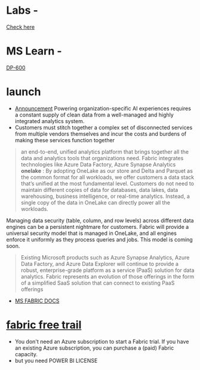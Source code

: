 # Labs - 
[Check here](https://microsoftlearning.github.io/mslearn-fabric/)

# MS Learn -
[DP-600](https://learn.microsoft.com/en-us/credentials/certifications/exams/dp-600/)

# launch 
- [Announcement](https://azure.microsoft.com/en-us/blog/introducing-microsoft-fabric-data-analytics-for-the-era-of-ai/)
Powering organization-specific AI experiences requires a constant supply of clean data from a well-managed and highly integrated analytics system. 
- Customers must stitch together a complex set of disconnected services from multiple vendors themselves and incur the costs and burdens of making these services function together
> an end-to-end, unified analytics platform that brings together all the data and analytics tools that organizations need. Fabric integrates technologies like Azure Data Factory, Azure Synapse Analytics
**onelake** : By adopting OneLake as our store and Delta and Parquet as the common format for all workloads, we offer customers a data stack that’s unified at the most fundamental level. Customers do not need to maintain different copies of data for databases, data lakes, data warehousing, business intelligence, or real-time analytics. Instead, a single copy of the data in OneLake can directly power all the workloads.  

Managing data security (table, column, and row levels) across different data engines can be a persistent nightmare for customers. Fabric will provide a universal security model that is managed in OneLake, and all engines enforce it uniformly as they process queries and jobs. This model is coming soon.  
> Existing Microsoft products such as Azure Synapse Analytics, Azure Data Factory, and Azure Data Explorer will continue to provide a robust, enterprise-grade platform as a service (PaaS) solution for data analytics. Fabric represents an evolution of those offerings in the form of a simplified SaaS solution that can connect to existing PaaS offerings
- [MS FABRIC DOCS](https://learn.microsoft.com/en-us/fabric/)

# [fabric free trail](https://learn.microsoft.com/en-us/fabric/get-started/fabric-trial)
- You don't need an Azure subscription to start a Fabric trial. If you have an existing Azure subscription, you can purchase a (paid) Fabric capacity.
- but you need POWER BI LICENSE 
